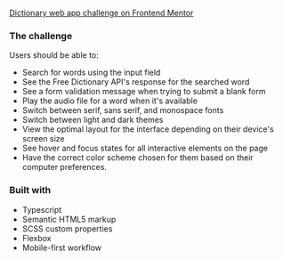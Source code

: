 [Dictionary web app challenge on Frontend Mentor](https://www.frontendmentor.io/challenges/dictionary-web-app-h5wwnyuKFL)

### The challenge

Users should be able to:

- Search for words using the input field
- See the Free Dictionary API's response for the searched word
- See a form validation message when trying to submit a blank form
- Play the audio file for a word when it's available
- Switch between serif, sans serif, and monospace fonts
- Switch between light and dark themes
- View the optimal layout for the interface depending on their device's screen size
- See hover and focus states for all interactive elements on the page
- Have the correct color scheme chosen for them based on their computer preferences.

### Built with

- Typescript
- Semantic HTML5 markup
- SCSS custom properties
- Flexbox
- Mobile-first workflow
